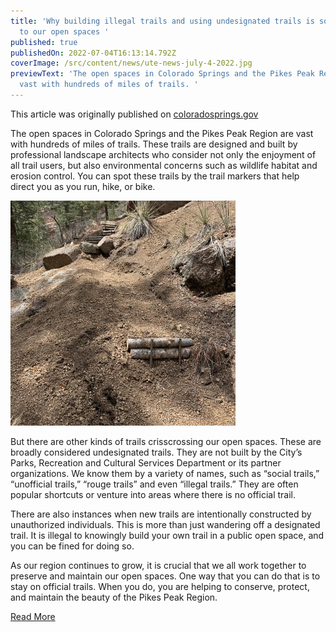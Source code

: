 ```yaml
---
title: 'Why building illegal trails and using undesignated trails is so damaging
  to our open spaces '
published: true
publishedOn: 2022-07-04T16:13:14.792Z
coverImage: /src/content/news/ute-news-july-4-2022.jpg
previewText: 'The open spaces in Colorado Springs and the Pikes Peak Region are
  vast with hundreds of miles of trails. '
---
```


This article was originally published on [coloradosprings.gov](https://coloradosprings.gov/podcast1-89)

The open spaces in Colorado Springs and the Pikes Peak Region are vast with hundreds of miles of trails. These trails are designed and built by professional landscape architects who consider not only the enjoyment of all trail users, but also environmental concerns such as wildlife habitat and erosion control. You can spot these trails by the trail markers that help direct you as you run, hike, or bike.

![Illegally built trail, Hunters Run](/src/content/news/ute-news-july-4-2022.jpg)

But there are other kinds of trails crisscrossing our open spaces. These are broadly considered undesignated trails. They are not built by the City’s Parks, Recreation and Cultural Services Department or its partner organizations. We know them by a variety of names, such as “social trails,” “unofficial trails,” “rouge trails” and even “illegal trails.” They are often popular shortcuts or venture into areas where there is no official trail.

There are also instances when new trails are intentionally constructed by unauthorized individuals. This is more than just wandering off a designated trail. It is illegal to knowingly build your own trail in a public open space, and you can be fined for doing so.

As our region continues to grow, it is crucial that we all work together to preserve and maintain our open spaces. One way that you can do that is to stay on official trails. When you do, you are helping to conserve, protect, and maintain the beauty of the Pikes Peak Region.

[Read More](https://coloradosprings.gov/podcast1-89)
